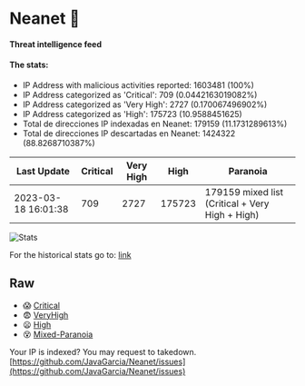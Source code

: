 # Neanet :hocho:
#### Threat intelligence feed
#### The stats:

- IP Address with malicious activities reported: 1603481 (100%)
- IP Address categorized as 'Critical':  709 (0.0442163019082%)
- IP Address categorized as 'Very High':  2727 (0.170067496902%)
- IP Address categorized as 'High':  175723 (10.9588451625)
- Total de direcciones IP indexadas en Neanet:  179159 (11.1731289613%)
- Total de direcciones IP descartadas en Neanet:  1424322 (88.8268710387%)

| Last Update | Critical | Very High | High | Paranoia |
| --- | --- | --- | --- | --- |
| 2023-03-18 16:01:38 | 709 | 2727 | 175723 | 179159 mixed list (Critical + Very High + High)|

![Stats](https://docs.google.com/spreadsheets/d/e/2PACX-1vSnaNMIXVabIpDJjufMlzH7poXnshF3mgd8Is1g9ytUEzVsP5my4Trn8f-xkoLLQ38xpL3HtmUexLo6/pubchart?oid=501124687&format=image)

For the historical stats go to: [link](/stats.csv)
## Raw
- :scream: [Critical](https://raw.githubusercontent.com/JavaGarcia/Neanet/master/blacklists/neanet_critical.txt)
- :fearful: [VeryHigh](https://raw.githubusercontent.com/JavaGarcia/Neanet/master/blacklists/neanet_veryHigh.txtt)
- :frowning: [High](https://raw.githubusercontent.com/JavaGarcia/Neanet/master/blacklists/neanet_high.txt)
- :dizzy_face: [Mixed-Paranoia](https://raw.githubusercontent.com/JavaGarcia/Neanet/master/blacklists/neanet_all.txt)


Your IP is indexed? You may request to takedown. [https://github.com/JavaGarcia/Neanet/issues](https://github.com/JavaGarcia/Neanet/issues)
































































































































































































































































































































































































































































































































































































































































































































































































































































































































































































































































































































































































































































































































































































































































































































































































































































































































































































































































































































































































































































































































































































































































































































































































































































































































































































































































































































































































































































































































































































































































































































































































































































































































































































































































































































































































































































































































































































































































































































































































































































































































































































































































































































































































































































































































































































































































































































































































































































































































































































































































































































































































































































































































































































































































































































































































































































































































































































































































































































































































































































































































































































































































































































































































































































































































































































































































































































































































































































































































































































































































































































































































































































































































































































































































































































































































































































































































































































































































































































































































































































































































































































































































































































































































































































































































































































































































































































































































































































































































































































































































































































































































































































































































































































































































































































































































































































































































































































































































































































































































































































































































































